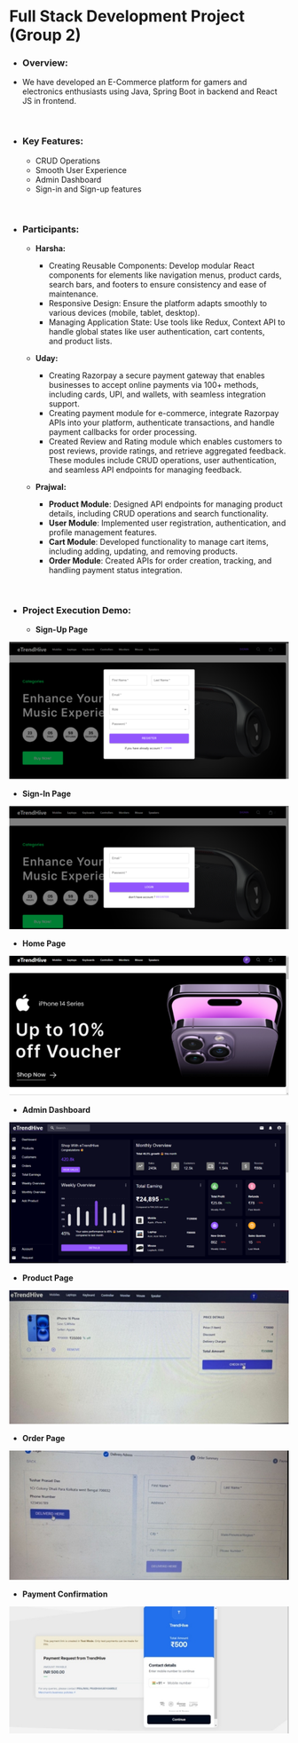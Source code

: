 # **Full Stack Development Project (Group 2)**

* ### **Overview:**
- We have developed an E-Commerce platform for gamers and electronics enthusiasts using Java, Spring Boot in backend and React JS in frontend.

<br>

* ### **Key Features:**
  - CRUD Operations
  - Smooth User Experience
  - Admin Dashboard
  - Sign-in and Sign-up features

<br>

* ### **Participants:**
  + **Harsha:**
    - Creating Reusable Components: Develop modular React components for elements like navigation menus, product cards, search bars, and footers to ensure consistency and ease of maintenance.
    - Responsive Design: Ensure the platform adapts smoothly to various devices (mobile, tablet, desktop).
    - Managing Application State: Use tools like Redux, Context API to handle global states like user authentication, cart contents, and product lists.

  + **Uday:**
    - Creating Razorpay a secure payment gateway that enables businesses to accept online payments via 100+ methods, including cards, UPI, and wallets, with seamless integration support.
    - Creating payment module for e-commerce, integrate Razorpay APIs into your platform, authenticate transactions, and handle payment callbacks for order processing.
    - Created Review and Rating module which enables customers to post reviews, provide ratings, and retrieve aggregated feedback. These modules include CRUD operations, user authentication, and seamless API endpoints for managing feedback.
  
  + **Prajwal:**
    - **Product Module**: Designed API endpoints for managing product details, including CRUD operations and search functionality.
    - **User Module**: Implemented user registration, authentication, and profile management features.
    - **Cart Module**: Developed functionality to manage cart items, including adding, updating, and removing products.
    - **Order Module**: Created APIs for order creation, tracking, and handling payment status integration.

<br>

* ### **Project Execution Demo:**

  - **Sign-Up Page**

![](Aspose.Words.c3b00a9f-4bfa-4cda-a868-58d2f2c1ad04.001.png)


  - **Sign-In Page**

![](Aspose.Words.c3b00a9f-4bfa-4cda-a868-58d2f2c1ad04.002.png)


  - **Home Page**

![](Aspose.Words.c3b00a9f-4bfa-4cda-a868-58d2f2c1ad04.003.png)


  - **Admin Dashboard**

![](Aspose.Words.c3b00a9f-4bfa-4cda-a868-58d2f2c1ad04.004.png)


  - **Product Page**

![](Aspose.Words.c3b00a9f-4bfa-4cda-a868-58d2f2c1ad04.005.jpeg)


  - **Order Page**

![](Aspose.Words.c3b00a9f-4bfa-4cda-a868-58d2f2c1ad04.006.jpeg)


  - **Payment Confirmation**

![](Aspose.Words.c3b00a9f-4bfa-4cda-a868-58d2f2c1ad04.007.jpeg)
